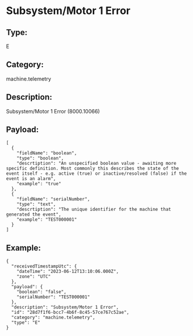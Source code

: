 # Subsystem/Motor 1 Error

## Type:

E

## Category:

machine.telemetry

## Description: 

Subsystem/Motor 1 Error (8000.10066)

## Payload:

```
[
  {
    "fieldName": "boolean",
    "type": "boolean",
    "descrtiption": "An unspecified boolean value - awaiting more specific definition. Most commonly this describes the state of the event itself - e.g. active (true) or inactive/resolved (false) if the event is an alarm",
    "example": "true"
  },
  {
    "fieldName": "serialNumber",
    "type": "text",
    "descrtiption": "The unique identifier for the machine that generated the event",
    "example": "TEST000001"
  }
]
```

## Example:

```
{
  "receivedTimestampUtc": {
    "dateTime": "2023-06-12T13:10:06.000Z",
    "zone": "UTC"
  },
  "payload": {
    "boolean": "false",
    "serialNumber": "TEST000001"
  },
  "description": "Subsystem/Motor 1 Error",
  "id": "28d7f1f6-bcc7-4b6f-8c45-57ce767c52ae",
  "category": "machine.telemetry",
  "type": "E"
}
```
